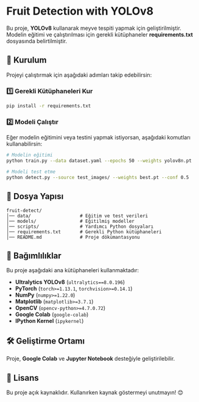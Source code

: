 # Fruit Detection with YOLOv8

Bu proje, **YOLOv8** kullanarak meyve tespiti yapmak için geliştirilmiştir. Modelin eğitimi ve çalıştırılması için gerekli kütüphaneler **requirements.txt** dosyasında belirtilmiştir.

## 🚀 Kurulum

Projeyi çalıştırmak için aşağıdaki adımları takip edebilirsin:

### 1️⃣ Gerekli Kütüphaneleri Kur
```bash
pip install -r requirements.txt
```

### 2️⃣ Modeli Çalıştır
Eğer modelin eğitimini veya testini yapmak istiyorsan, aşağıdaki komutları kullanabilirsin:
```bash
# Modelin eğitimi
python train.py --data dataset.yaml --epochs 50 --weights yolov8n.pt

# Modeli test etme
python detect.py --source test_images/ --weights best.pt --conf 0.5
```

## 📂 Dosya Yapısı
```
fruit-detect/
│── data/                  # Eğitim ve test verileri
│── models/                # Eğitilmiş modeller
│── scripts/               # Yardımcı Python dosyaları
│── requirements.txt       # Gerekli Python kütüphaneleri
│── README.md              # Proje dökümantasyonu
```

## 📌 Bağımlılıklar
Bu proje aşağıdaki ana kütüphaneleri kullanmaktadır:
- **Ultralytics YOLOv8** (`ultralytics==8.0.196`)
- **PyTorch** (`torch>=1.13.1`, `torchvision>=0.14.1`)
- **NumPy** (`numpy>=1.22.0`)
- **Matplotlib** (`matplotlib>=3.7.1`)
- **OpenCV** (`opencv-python>=4.7.0.72`)
- **Google Colab** (`google-colab`)
- **IPython Kernel** (`ipykernel`)

## 🛠 Geliştirme Ortamı
Proje, **Google Colab** ve **Jupyter Notebook** desteğiyle geliştirilebilir.

## 📜 Lisans
Bu proje açık kaynaklıdır. Kullanırken kaynak göstermeyi unutmayın! 😊

